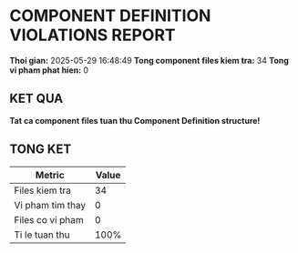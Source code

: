 ﻿# COMPONENT DEFINITION VIOLATIONS REPORT

**Thoi gian:** 2025-05-29 16:48:49
**Tong component files kiem tra:** 34
**Tong vi pham phat hien:** 0

## KET QUA

**Tat ca component files tuan thu Component Definition structure!**

## TONG KET

| Metric | Value |
| --- | --- |
| Files kiem tra | 34 |
| Vi pham tim thay | 0 |
| Files co vi pham | 0 |
| Ti le tuan thu | 100% |


